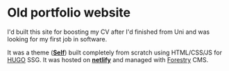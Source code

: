 # Old portfolio website

I'd built this site for boosting my CV after I'd finished from Uni and was looking for my first job in software.

It was a theme ([**Self**](https://github.com/NtinosNG/self)) built completely from scratch using HTML/CSS/JS for [HUGO](https://gohugo.io) SSG. It was hosted on [**netlify**](https://netlify.com) and managed with [Forestry](https://forestry.io) CMS.
